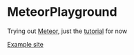 # MeteorPlayground
Trying out [Meteor](https://www.meteor.com), just the [tutorial](https://www.meteor.com/try) for now

[Example site](http://taterdo.meteor.com/)
